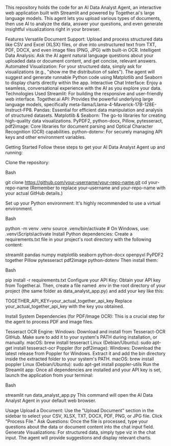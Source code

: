 This repository holds the code for an AI Data Analyst Agent, an interactive web application built with Streamlit and powered by Together.ai's large language models. This agent lets you upload various types of documents, then use AI to analyze the data, answer your questions, and even generate insightful visualizations right in your browser.

Features
Versatile Document Support: Upload and process structured data like CSV and Excel (XLSX) files, or dive into unstructured text from TXT, PDF, DOCX, and even image files (PNG, JPG) with built-in OCR.
Intelligent Data Analysis: Ask the AI agent natural language questions about your uploaded data or document content, and get concise, relevant answers.
Automated Visualization: For your structured data, simply ask for visualizations (e.g., "show me the distribution of sales"). The agent will suggest and generate runnable Python code using Matplotlib and Seaborn to display charts directly within the app.
Interactive Chat Interface: Enjoy a seamless, conversational experience with the AI as you explore your data.
Technologies Used
Streamlit: For building the responsive and user-friendly web interface.
Together.ai API: Provides the powerful underlying large language models, specifically meta-llama/Llama-4-Maverick-17B-128E-Instruct-FP8.
Pandas: Essential for efficient data manipulation and analysis of structured datasets.
Matplotlib & Seaborn: The go-to libraries for creating high-quality data visualizations.
PyPDF2, python-docx, Pillow, pytesseract, pdf2image: Core libraries for document parsing and Optical Character Recognition (OCR) capabilities.
python-dotenv: For securely managing API keys and other environment variables.


Getting Started
Follow these steps to get your AI Data Analyst Agent up and running:

Clone the repository:

Bash

git clone https://github.com/your-username/your-repo-name.git
cd your-repo-name
(Remember to replace your-username and your-repo-name with your actual GitHub details.)

Set up your Python environment:
    It's highly recommended to use a virtual environment.

Bash

python -m venv .venv
source .venv/bin/activate  # On Windows, use: .venv\Scripts\activate
Install Python dependencies:
Create a requirements.txt file in your project's root directory with the following content:

streamlit
pandas
numpy
matplotlib
seaborn
python-docx
openpyxl
PyPDF2
together
Pillow
pytesseract
pdf2image
python-dotenv
Then install them:

Bash

pip install -r requirements.txt
Configure your API Key:
Obtain your API key from Together.ai. Then, create a file named .env in the root directory of your project (the same folder as data_analyst_app.py) and add your key like this:

TOGETHER_API_KEY=your_actual_together_api_key
Replace your_actual_together_api_key with the key you obtained.

Install System Dependencies (for PDF/Image OCR):
This is a crucial step for the agent to process PDF and image files.

Tesseract OCR Engine:
Windows: Download and install from Tesseract-OCR GitHub. Make sure to add it to your system's PATH during installation, or manually.
macOS: brew install tesseract
Linux (Debian/Ubuntu): sudo apt-get install tesseract-ocr
Poppler (for pdf2image):
Windows: Download the latest release from Poppler for Windows. Extract it and add the bin directory inside the extracted folder to your system's PATH.
macOS: brew install poppler
Linux (Debian/Ubuntu): sudo apt-get install poppler-utils
Run the Streamlit app:
Once all dependencies are installed and your API key is set, launch the application from your terminal:

Bash

streamlit run data_analyst_app.py
This command will open the AI Data Analyst Agent in your default web browser.

Usage
Upload a Document: Use the "Upload Document" section in the sidebar to select your CSV, XLSX, TXT, DOCX, PDF, PNG, or JPG file. Click "Process File."
Ask Questions: Once the file is processed, type your questions about the data or document content into the chat input field.
Generate Visualizations: For structured data, simply type viz in the chat input. The agent will provide suggestions and display relevant charts.

